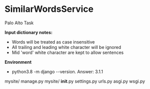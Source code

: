 # SimilarWordsService
Palo Alto Task

**Input dictionary notes:**
 - Words will be treated as case insensitive
 - All trailing and leading white character will be ignored
 - Mid 'word' white character are kept to allow sentences
 
 **Environment**
  - python3.8 -m django --version. Answer: 3.1.1

 
 
 mysite/
    manage.py
    mysite/
        __init__.py
        settings.py
        urls.py
        asgi.py
        wsgi.py